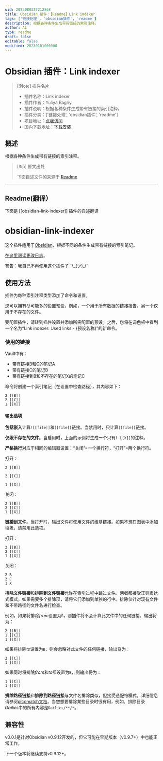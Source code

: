 ```yaml
---
uid: 2023080322212868
title: Obsidian 插件：【Readme】Link indexer
tags: ['链接处理', 'obsidian插件', 'readme']
description: 根据各种条件生成带有链接的索引注释。
author: AI
type: readme
draft: false
editable: false
modified: 20230101000000
---
```


# Obsidian 插件：Link indexer

> [!Note] 插件名片
> - 插件名称：Link indexer
> - 插件作者：Yuliya Bagriy
> - 插件说明：根据各种条件生成带有链接的索引注释。
> - 插件分类：['链接处理', 'obsidian插件', 'readme']
> - 项目地址：[点我访问](https://github.com/aviskase/obsidian-link-indexer)
> - 国内下载地址：[下载安装](https://pkmer.cn/products/plugin/pluginMarket/?obsidian-link-indexer)

## 概述

根据各种条件生成带有链接的索引注释。



> [!tip] 原文出处
> 
>下面自述文件的来源于 [Readme](https://ghproxy.net/https://raw.githubusercontent.com/aviskase/obsidian-link-indexer/master/README.md)
> 

---

## Readme(翻译）

下面是 [[obsidian-link-indexer]] 插件的自述翻译


# obsidian-link-indexer

这个插件适用于[Obsidian](https://obsidian.md/)，根据不同的条件生成带有链接的索引笔记。

[在这里阅读更改日志](https://github.com/aviskase/obsidian-link-indexer/releases/latest)。

警告：我自己不再使用这个插件了 ¯\\\_(ツ)_/¯

## 使用方法

插件为每种索引注释类型添加了命令和设置。

您可以拥有尽可能多的设置预设，例如，一个用于所有数据的链接报告，另一个仅用于不存在的文件。

要配置插件，请转到插件设置并添加所需配置的预设。之后，您将在调色板中看到一个名为“Link indexer: Used links - {预设名称}”的新命令。

### 使用的链接

Vault中有：

- 带有链接B和C的笔记A
- 带有链接C的笔记B
- 带有链接到B和不存在的笔记X的笔记C

命令将创建一个索引笔记（在设置中检查路径），其内容如下：

```plaintext
2 [[B]]
2 [[C]]
1 [[X]]
```

#### 输出选项

**包括嵌入**计算`![[file]]`和`[[file]]`链接。当禁用时，只计算`[[file]]`链接。

**仅限不存在的文件**。当启用时，上面的示例将生成一个只有`1 [[X]]`的注释。

**严格换行**对应于相同的编辑器设置：“关闭”=一个换行符，“打开”=两个换行符。

打开：

```
2 [[B]]

2 [[C]]

1 [[X]]
```

关闭：

```
2 [[B]]
2 [[C]]
1 [[X]]
```

**链接到文件**。当打开时，输出文件将使用文件的维基链接。如果不想在图表中添加垃圾，请禁用此选项。

打开：

```
2 [[B]]
2 [[C]]
1 [[X]]
```

关闭：

```
2 B
2 C
1 X
```

**排除文件链接**和**排除到文件链接**允许在索引过程中跳过文件。两者都接受正则表达式模式。如果需要多个排除项，请将它们添加到单独的行中。排除仅针对现有文件和不带路径的文件名进行检查。

例如，如果将排除*from*设置为`B`，则插件将不会计算此文件中的任何链接，输出将为：

```
2 [[B]]
1 [[C]]
1 [[X]]
```

如果将排除*to*设置为`B`，则会忽略对此文件的任何链接，输出将为：

```
2 [[C]]
1 [[X]]
```

如果同时将排除*from*和*to*都设置为`B`，则输出将为：

```
1 [[C]]
1 [[X]]
```

**排除路径链接**和**排除到路径链接**与文件名排除类似，但接受通配符模式。详细信息请参阅[picomatch文档](https://www.npmjs.com/package/picomatch#globbing-features)。当您想要排除某些目录时很有用，例如，排除目录*Dailies*中的所有内容是`Dailies/**/*`。

## 兼容性
v0.0.1是针对Obsidian v0.9.12开发的，但它可能在早期版本（v0.9.7+）中也能正常工作。

下一个版本将继续支持v0.9.12+。



